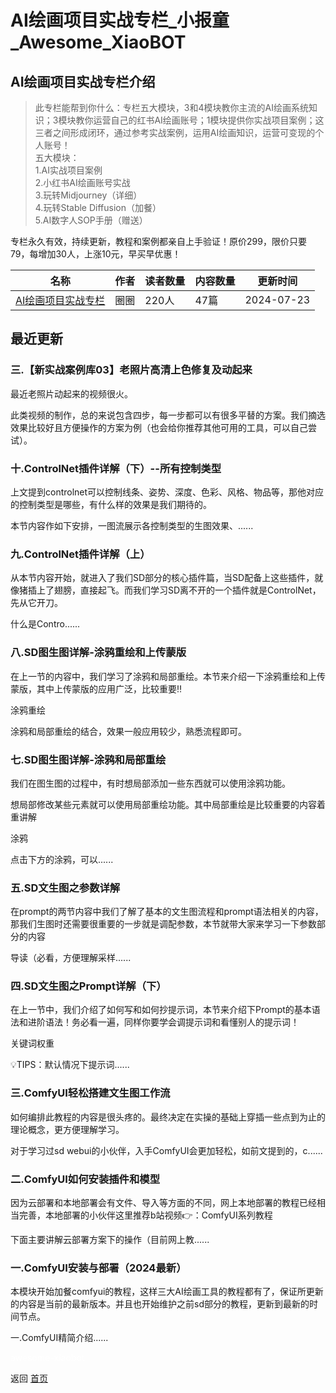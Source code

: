 # AI绘画项目实战专栏_小报童_Awesome_XiaoBOT

## AI绘画项目实战专栏介绍
> 此专栏能帮到你什么：专栏五大模块，3和4模块教你主流的AI绘画系统知识；3模块教你运营自己的红书AI绘画账号；1模块提供你实战项目案例；这三者之间形成闭环，通过参考实战案例，运用AI绘画知识，运营可变现的个人账号！    
五大模块：    
1.AI实战项目案例    
2.小红书AI绘画账号实战    
3.玩转Midjourney（详细）    
4.玩转Stable Diffusion（加餐）    
5.AI数字人SOP手册（赠送）    
    
专栏永久有效，持续更新，教程和案例都亲自上手验证！原价299，限价只要79，每增加30人，上涨10元，早买早优惠！  
  


|名称|作者|读者数量|内容数量|更新时间|
|---|---|---|---|---|
|[AI绘画项目实战专栏](https://xiaobot.net/p/chibaa?refer=0b133df9-27dc-423b-8101-639049001c13)|圈圈|220人|47篇|2024-07-23|

## 最近更新
### 三.【新实战案例库03】老照片高清上色修复及动起来

最近老照片动起来的视频很火。

此类视频的制作，总的来说包含四步，每一步都可以有很多平替的方案。我们摘选效果比较好且方便操作的方案为例（也会给你推荐其他可用的工具，可以自己尝试）。

### 十.ControlNet插件详解（下）--所有控制类型

上文提到controlnet可以控制线条、姿势、深度、色彩、风格、物品等，那他对应的控制类型是哪些，有什么样的效果是我们期待的。

本节内容作如下安排，一图流展示各控制类型的生图效果、......

### 九.ControlNet插件详解（上）

从本节内容开始，就进入了我们SD部分的核心插件篇，当SD配备上这些插件，就像猪插上了翅膀，直接起飞。而我们学习SD离不开的一个插件就是ControlNet，先从它开刀。

什么是Contro......

### 八.SD图生图详解-涂鸦重绘和上传蒙版

在上一节的内容中，我们学习了涂鸦和局部重绘。本节来介绍一下涂鸦重绘和上传蒙版，其中上传蒙版的应用广泛，比较重要‼️

涂鸦重绘

涂鸦和局部重绘的结合，效果一般应用较少，熟悉流程即可。

### 七.SD图生图详解-涂鸦和局部重绘

我们在图生图的过程中，有时想局部添加一些东西就可以使用涂鸦功能。

想局部修改某些元素就可以使用局部重绘功能。其中局部重绘是比较重要的内容着重讲解

涂鸦

点击下方的涂鸦，可以......

### 五.SD文生图之参数详解

在prompt的两节内容中我们了解了基本的文生图流程和prompt语法相关的内容，那我们生图时还需要很重要的一步就是调配参数，本节就带大家来学习一下参数部分的内容

导读（必看，方便理解采样......

### 四.SD文生图之Prompt详解（下）

在上一节中，我们介绍了如何写和如何抄提示词，本节来介绍下Prompt的基本语法和进阶语法！务必看一遍，同样你要学会调提示词和看懂别人的提示词！

关键词权重

💡TIPS：默认情况下提示词......

### 三.ComfyUI轻松搭建文生图工作流

如何编排此教程的内容是很头疼的。最终决定在实操的基础上穿插一些点到为止的理论概念，更方便理解学习。

对于学习过sd webui的小伙伴，入手ComfyUI会更加轻松，如前文提到的，c......

### 二.ComfyUI如何安装插件和模型

因为云部署和本地部署会有文件、导入等方面的不同，网上本地部署的教程已经相当完善，本地部署的小伙伴这里推荐b站视频👉：ComfyUI系列教程

下面主要讲解云部署方案下的操作（目前网上教......

### 一.ComfyUI安装与部署（2024最新）

本模块开始加餐comfyui的教程，这样三大AI绘画工具的教程都有了，保证所更新的内容是当前的最新版本。并且也开始维护之前sd部分的教程，更新到最新的时间节点。

一.ComfyUI精简介绍......


<a href="https://github.com/Reno9527/awesome-xiaobot" style="color: white; text-decoration: none;">awesome-xiaobot</a>

返回 [首页](../README.md)
